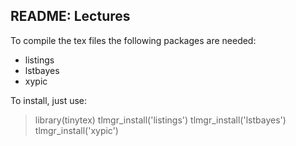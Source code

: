 ## README: Lectures

To compile the tex files the following packages are needed:

- listings
- lstbayes
- xypic

To install, just use:

> library(tinytex)
> tlmgr_install('listings')
> tlmgr_install('lstbayes')
> tlmgr_install('xypic')


